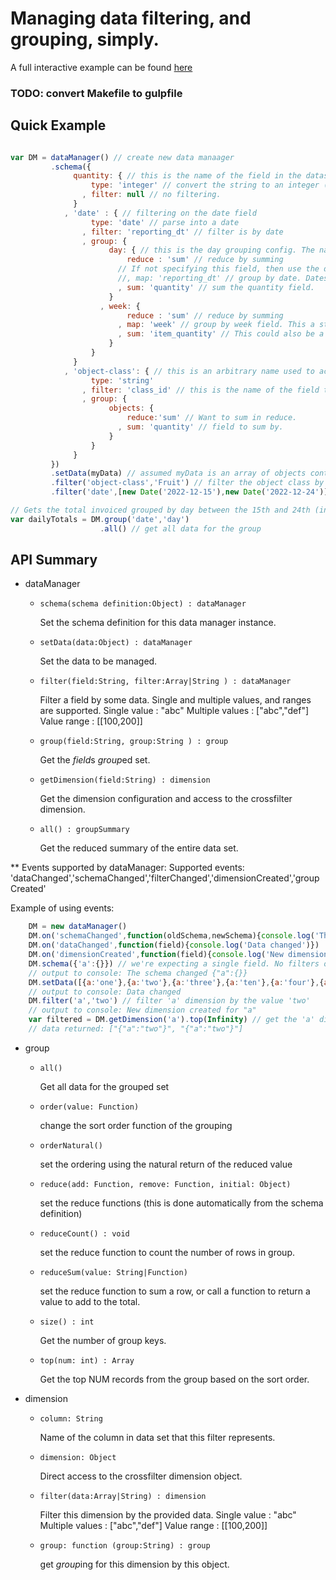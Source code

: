 # Managing data filtering, and grouping, simply.

A full interactive example can be found [here]()
### TODO: convert Makefile to gulpfile

## Quick Example

```javascript

var DM = dataManager() // create new data manaager
         .schema({
              quantity: { // this is the name of the field in the dataset.
                  type: 'integer' // convert the string to an integer (so summing works properly)
                , filter: null // no filtering.
              }
            , 'date' : { // filtering on the date field
                  type: 'date' // parse into a date
                , filter: 'reporting_dt' // filter is by date
                , group: {
                      day: { // this is the day grouping config. The name is arbitrary based on how you group your data.
                          reduce : 'sum' // reduce by summing
                        // If not specifying this field, then use the dimension filter field
                        //, map: 'reporting_dt' // group by date. Dates are by day anyhow
                        , sum: 'quantity' // sum the quantity field.
                      }
                    , week: {
                          reduce : 'sum' // reduce by summing
                        , map: 'week' // group by week field. This a string field in the data.
                        , sum: 'item_quantity' // This could also be a function that returns a value to be summed.
                      }
                  }
              }
            , 'object-class': { // this is an arbitrary name used to access this filter.
                  type: 'string'
                , filter: 'class_id' // this is the name of the field to filter by in the dataset
                , group: {
                      objects: {
                          reduce:'sum' // Want to sum in reduce.
                        , sum: 'quantity' // field to sum by.
                      }
                  }
              }
         })
         .setData(myData) // assumed myData is an array of objects containg the data.
         .filter('object-class','Fruit') // filter the object class by "Fruit"
         .filter('date',[new Date('2022-12-15'),new Date('2022-12-24')]) // filter also by date range

// Gets the total invoiced grouped by day between the 15th and 24th (inclusive) for only product class 1A
var dailyTotals = DM.group('date','day')
                    .all() // get all data for the group
```

## API Summary

* dataManager
    * `schema(schema definition:Object) : dataManager`

       Set the schema definition for this data manager instance.
    * `setData(data:Object) : dataManager`

       Set the data to be managed.
    * `filter(field:String, filter:Array|String ) : dataManager`

       Filter a field by some data. Single and multiple values, and ranges are supported.
       Single value    : "abc"
       Multiple values : ["abc","def"]
       Value range     : [[100,200]]
    * `group(field:String, group:String ) : group`

       Get the *field*s *group*ed set.
    * `getDimension(field:String) : dimension`

       Get the dimension configuration and access to the crossfilter dimension.
    * `all() : groupSummary `

       Get the reduced summary of the entire data set.

** Events supported by dataManager:
Supported events: 'dataChanged','schemaChanged','filterChanged','dimensionCreated','groupCreated'

Example of using events:
```javascript
    DM = new dataManager()
    DM.on('schemaChanged',function(oldSchema,newSchema){console.log('The schema changed %s',JSON.stringify(newSchema))})
    DM.on('dataChanged',function(field){console.log('Data changed')})
    DM.on('dimensionCreated',function(field){console.log('New dimension created for "%s"',field)})
    DM.schema({'a':{}}) // we're expecting a single field. No filters or grouping.
    // output to console: The schema changed {"a":{}}
    DM.setData([{a:'one'},{a:'two'},{a:'three'},{a:'ten'},{a:'four'},{a:'three'},{a:'six'},{a:'two'}])
    // output to console: Data changed
    DM.filter('a','two') // filter 'a' dimension by the value 'two'
    // output to console: New dimension created for "a"
    var filtered = DM.getDimension('a').top(Infinity) // get the 'a' dimension, with no limit to count.
    // data returned: ["{"a":"two"}", "{"a":"two"}"]
```

* group
    * `all()`

       Get all data for the grouped set
    * `order(value: Function)`

       change the sort order function of the grouping
    * `orderNatural()`

       set the ordering using the natural return of the reduced value
    * `reduce(add: Function, remove: Function, initial: Object)`

       set the reduce functions (this is done automatically from the schema definition)
    * `reduceCount() : void`

       set the reduce function to count the number of rows in group.
    * `reduceSum(value: String|Function)`

       set the reduce function to sum a row, or call a function to return a value to add to the total.
    * `size() : int`

       Get the number of group keys.
    * `top(num: int) : Array`

       Get the top NUM records from the group based on the sort order.

* dimension
    * `column: String`

       Name of the column in data set that this filter represents.
    * `dimension: Object`

       Direct access to the crossfilter dimension object.
    * `filter(data:Array|String) : dimension`

       Filter this dimension by the provided data.
       Single value    : "abc"
       Multiple values : ["abc","def"]
       Value range     : [[100,200]]

    * `group: function (group:String) : group`

       get *group*ing for this dimension by this object.
